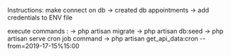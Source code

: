 Instructions:
   make connect on db
     -> created db appointments
     -> add credentials to ENV file 
     
   execute commands :
     -> php artisan migrate
     -> php artisan db:seed
     -> php artisan serve
   cron job command
     -> php artisan get_api_data:cron --from=2019-17-15%15:00
     
     
    
    